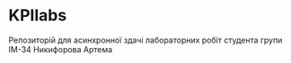 # KPIlabs
Репозиторій для асинхронної здачі лабораторних робіт студента групи ІМ-34 Никифорова Артема
